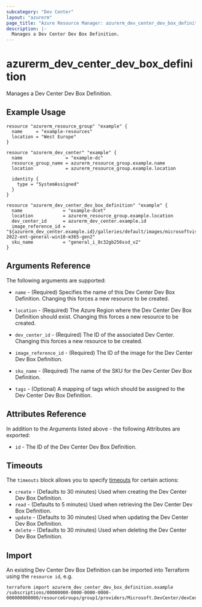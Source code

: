 ```yaml
---
subcategory: "Dev Center"
layout: "azurerm"
page_title: "Azure Resource Manager: azurerm_dev_center_dev_box_definition"
description: |-
  Manages a Dev Center Dev Box Definition.
---
```


# azurerm_dev_center_dev_box_definition

Manages a Dev Center Dev Box Definition.

## Example Usage

```hcl
resource "azurerm_resource_group" "example" {
  name     = "example-resources"
  location = "West Europe"
}

resource "azurerm_dev_center" "example" {
  name                = "example-dc"
  resource_group_name = azurerm_resource_group.example.name
  location            = azurerm_resource_group.example.location

  identity {
    type = "SystemAssigned"
  }
}

resource "azurerm_dev_center_dev_box_definition" "example" {
  name               = "example-dcet"
  location           = azurerm_resource_group.example.location
  dev_center_id      = azurerm_dev_center.example.id
  image_reference_id = "${azurerm_dev_center.example.id}/galleries/default/images/microsoftvisualstudio_visualstudioplustools_vs-2022-ent-general-win10-m365-gen2"
  sku_name           = "general_i_8c32gb256ssd_v2"
}
```

## Arguments Reference

The following arguments are supported:

* `name` - (Required) Specifies the name of this Dev Center Dev Box Definition. Changing this forces a new resource to be created.

* `location` - (Required) The Azure Region where the Dev Center Dev Box Definition should exist. Changing this forces a new resource to be created.

* `dev_center_id` - (Required) The ID of the associated Dev Center. Changing this forces a new resource to be created.

* `image_reference_id` - (Required) The ID of the image for the Dev Center Dev Box Definition.

* `sku_name` - (Required) The name of the SKU for the Dev Center Dev Box Definition.

* `tags` - (Optional) A mapping of tags which should be assigned to the Dev Center Dev Box Definition.

## Attributes Reference

In addition to the Arguments listed above - the following Attributes are exported:

* `id` - The ID of the Dev Center Dev Box Definition.

## Timeouts

The `timeouts` block allows you to specify [timeouts](https://www.terraform.io/docs/configuration/resources.html#timeouts) for certain actions:

* `create` - (Defaults to 30 minutes) Used when creating the Dev Center Dev Box Definition.
* `read` - (Defaults to 5 minutes) Used when retrieving the Dev Center Dev Box Definition.
* `update` - (Defaults to 30 minutes) Used when updating the Dev Center Dev Box Definition.
* `delete` - (Defaults to 30 minutes) Used when deleting the Dev Center Dev Box Definition.

## Import

An existing Dev Center Dev Box Definition can be imported into Terraform using the `resource id`, e.g.

```shell
terraform import azurerm_dev_center_dev_box_definition.example /subscriptions/00000000-0000-0000-0000-000000000000/resourceGroups/group1/providers/Microsoft.DevCenter/devCenters/dc1/devBoxDefinitions/et1
```
